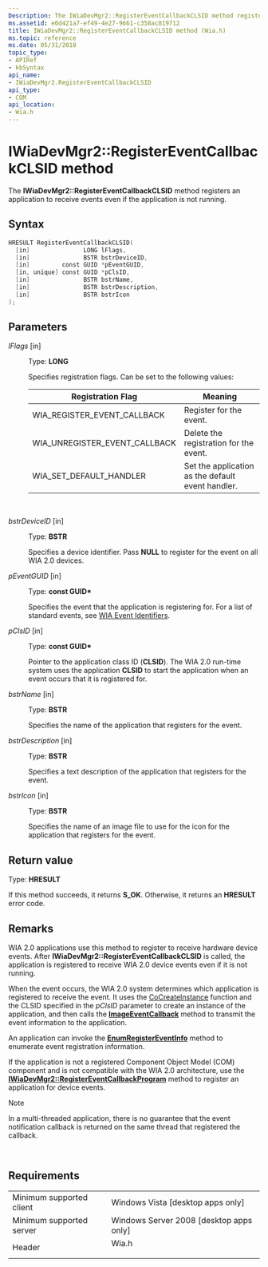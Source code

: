 ```yaml
---
Description: The IWiaDevMgr2::RegisterEventCallbackCLSID method registers an application to receive events even if the application is not running.
ms.assetid: e0d421a7-ef49-4e27-9661-c358ac819712
title: IWiaDevMgr2::RegisterEventCallbackCLSID method (Wia.h)
ms.topic: reference
ms.date: 05/31/2018
topic_type: 
- APIRef
- kbSyntax
api_name: 
- IWiaDevMgr2.RegisterEventCallbackCLSID
api_type: 
- COM
api_location: 
- Wia.h
---
```


# IWiaDevMgr2::RegisterEventCallbackCLSID method

The **IWiaDevMgr2::RegisterEventCallbackCLSID** method registers an application to receive events even if the application is not running.

## Syntax


```C++
HRESULT RegisterEventCallbackCLSID(
  [in]               LONG lFlags,
  [in]               BSTR bstrDeviceID,
  [in]         const GUID *pEventGUID,
  [in, unique] const GUID *pClsID,
  [in]               BSTR bstrName,
  [in]               BSTR bstrDescription,
  [in]               BSTR bstrIcon
);
```



## Parameters

<dl> <dt>

*lFlags* \[in\]
</dt> <dd>

Type: **LONG**

Specifies registration flags. Can be set to the following values:



| Registration Flag                | Meaning                                           |
|----------------------------------|---------------------------------------------------|
| WIA\_REGISTER\_EVENT\_CALLBACK   | Register for the event.                           |
| WIA\_UNREGISTER\_EVENT\_CALLBACK | Delete the registration for the event.            |
| WIA\_SET\_DEFAULT\_HANDLER       | Set the application as the default event handler. |



 

</dd> <dt>

*bstrDeviceID* \[in\]
</dt> <dd>

Type: **BSTR**

Specifies a device identifier. Pass **NULL** to register for the event on all WIA 2.0 devices.

</dd> <dt>

*pEventGUID* \[in\]
</dt> <dd>

Type: **const GUID\***

Specifies the event that the application is registering for. For a list of standard events, see [WIA Event Identifiers](-wia-wia-event-identifiers.md).

</dd> <dt>

*pClsID* \[in\]
</dt> <dd>

Type: **const GUID\***

Pointer to the application class ID (**CLSID**). The WIA 2.0 run-time system uses the application **CLSID** to start the application when an event occurs that it is registered for.

</dd> <dt>

*bstrName* \[in\]
</dt> <dd>

Type: **BSTR**

Specifies the name of the application that registers for the event.

</dd> <dt>

*bstrDescription* \[in\]
</dt> <dd>

Type: **BSTR**

Specifies a text description of the application that registers for the event.

</dd> <dt>

*bstrIcon* \[in\]
</dt> <dd>

Type: **BSTR**

Specifies the name of an image file to use for the icon for the application that registers for the event.

</dd> </dl>

## Return value

Type: **HRESULT**

If this method succeeds, it returns **S\_OK**. Otherwise, it returns an **HRESULT** error code.

## Remarks

WIA 2.0 applications use this method to register to receive hardware device events. After **IWiaDevMgr2::RegisterEventCallbackCLSID** is called, the application is registered to receive WIA 2.0 device events even if it is not running.

When the event occurs, the WIA 2.0 system determines which application is registered to receive the event. It uses the [CoCreateInstance](/windows/win32/api/combaseapi/nf-combaseapi-cocreateinstance) function and the CLSID specified in the *pClsID* parameter to create an instance of the application, and then calls the [**ImageEventCallback**](/windows/desktop/api/wia_xp/nf-wia_xp-iwiaeventcallback-imageeventcallback) method to transmit the event information to the application.

An application can invoke the [**EnumRegisterEventInfo**](-wia-iwiaitem2-enumregistereventinfo.md) method to enumerate event registration information.

If the application is not a registered Component Object Model (COM) component and is not compatible with the WIA 2.0 architecture, use the [**IWiaDevMgr2::RegisterEventCallbackProgram**](-wia-iwiadevmgr2-registereventcallbackprogram.md) method to register an application for device events.

> [!Note]  
> In a multi-threaded application, there is no guarantee that the event notification callback is returned on the same thread that registered the callback.

 

## Requirements



|                                     |                                                                                  |
|-------------------------------------|----------------------------------------------------------------------------------|
| Minimum supported client<br/> | Windows Vista \[desktop apps only\]<br/>                                   |
| Minimum supported server<br/> | Windows Server 2008 \[desktop apps only\]<br/>                             |
| Header<br/>                   | <dl> <dt>Wia.h</dt> </dl> |



 

 